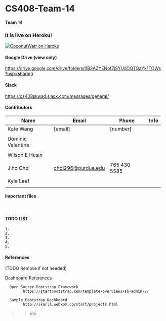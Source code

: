 # CS408-Team-14
<!--

-->

**Team 14**

<!--
Atom
	1. cmd + shift + p
	2. Markdown Preview
-->

### It is live on Heroku!
[![CoconutWatr on Heroku](https://camo.githubusercontent.com/e9108b5786ec1565cba1a8fb799336dd0d95b01c/687474703a2f2f706c65786974692e6769746875622e696f2f63616d756e64612d7765626170702d746f6d6361742d7374616e64616c6f6e652d6865726f6b752f7265736f75726365732f696d616765732f6865726f6b752e706e67)](http://coconutwatr.herokuapp.com/)

#### Google Drive (view only)
https://drive.google.com/drive/folders/0B3AZYENof7jSYUdOQTQzYk1TOWs?usp=sharing
<br />


#### Slack
https://cs408skwad.slack.com/messages/general/
<br />


#### Contributors
| Name               | Email                  | Phone          | Info            |
|--------------------|------------------------|----------------|-----------------|
| Kate Wang          | [email]                | [number]       |                 |
|                    |                        |                |                 |
| Dominic Valentine  |                        |                |                 |
|                    |                        |                |                 |
| Wilson E Husin     |                        |                |                 |
|                    |                        |                |                 |
| Jiho Choi          | choi296@purdue.edu     | 765 430 5585   |                 |
|                    |                        |                |                 |
| Kyle Leaf          |                        |                |                 |
|                    |                        |                |                 |


#### Important files

<br />


<!--
	Jiho Choi
		Email	: jihochoi1993@gmail.com
		Web	: http://web.ics.purdue.edu/~choi296/
-->


#### TODO LIST

	1.
	2.
	3.
	4.
	5.


#### References 

   (TODO Remove if not needed)

   Dashboard References

      Open Source Bootstrap Framework
			https://startbootstrap.com/template-overviews/sb-admin-2/

      Sample Bootstrap Dashboard
			http://skarla.webkom.co/start/projects.html



>> etc.

<!--
 Copyright 2017, Purdue Univ.
-->

